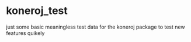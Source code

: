 # koneroj_test
just some basic meaningless test data for the koneroj package to test new features quikely 
